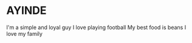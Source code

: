 # AYINDE
I'm a simple and loyal guy
I love playing football
My best food is beans 
I love my family 
